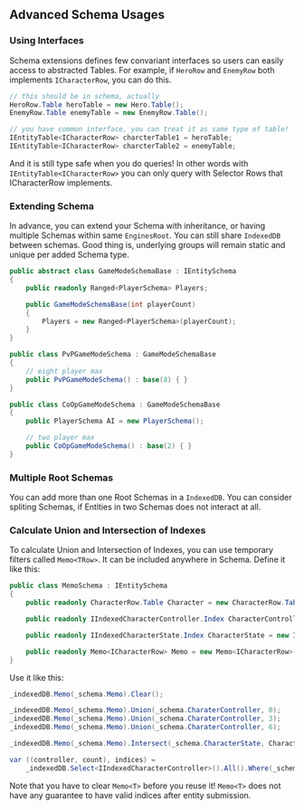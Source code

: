 ## Advanced Schema Usages
### Using Interfaces
Schema extensions defines few convariant interfaces so users can easily access to abstracted Tables. For example, if `HeroRow` and `EnemyRow` both implements `ICharacterRow`, you can do this.
```csharp
// this should be in schema, actually
HeroRow.Table heroTable = new Hero.Table();
EnemyRow.Table enemyTable = new EnemyRow.Table();

// you have common interface, you can treat it as same type of table!
IEntityTable<ICharacterRow> charcterTable1 = heroTable;
IEntityTable<ICharacterRow> charcterTable2 = enemyTable;
```
And it is still type safe when you do queries! In other words with `IEntityTable<ICharacterRow>` you can only query with Selector Rows that ICharacterRow implements.

### Extending Schema
In advance, you can extend your Schema with inheritance, or having multiple Schemas within same `EnginesRoot`. You can still share `IndexedDB` between schemas. Good thing is, underlying groups will remain static and unique per added Schema type.

```csharp
public abstract class GameModeSchemaBase : IEntitySchema
{
    public readonly Ranged<PlayerSchema> Players;

    public GameModeSchemaBase(int playerCount)
    {
        Players = new Ranged<PlayerSchema>(playerCount);
    }
}

public class PvPGameModeSchema : GameModeSchemaBase
{
    // eight player max
    public PvPGameModeSchema() : base(8) { }
}

public class CoOpGameModeSchema : GameModeSchemaBase
{
    public PlayerSchema AI = new PlayerSchema();

    // two player max
    public CoOpGameModeSchema() : base(2) { }
}
```

### Multiple Root Schemas
You can add more than one Root Schemas in a `IndexedDB`. You can consider spliting Schemas, if Entities in two Schemas does not interact at all.

### Calculate Union and Intersection of Indexes
To calculate Union and Intersection of Indexes, you can use temporary filters called `Memo<TRow>`. It can be included anywhere in Schema. Define it like this:
```csharp
public class MemoSchema : IEntitySchema
{
    public readonly CharacterRow.Table Character = new CharacterRow.Table();

    public readonly IIndexedCharacterController.Index CharacterController = new IIndexedCharacterController.Index();

    public readonly IIndexedCharacterState.Index CharacterState = new IIndexedCharacterState.Index();

    public readonly Memo<ICharacterRow> Memo = new Memo<ICharacterRow>();
}
```
Use it like this:
```csharp
_indexedDB.Memo(_schema.Memo).Clear();

_indexedDB.Memo(_schema.Memo).Union(_schema.CharaterController, 0);
_indexedDB.Memo(_schema.Memo).Union(_schema.CharaterController, 3);
_indexedDB.Memo(_schema.Memo).Union(_schema.CharaterController, 6);

_indexedDB.Memo(_schema.Memo).Intersect(_schema.CharacterState, CharacterState.Happy);

var ((controller, count), indices) =
    _indexedDB.Select<IIndexedCharacterController>().All().Where(_schema.Memo).Entities();
```
Note that you have to clear `Memo<T>` before you reuse it! `Memo<T>` does not have any guarantee to have valid indices after entity submission.
